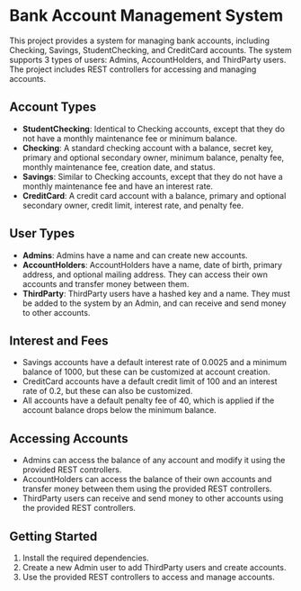 # Bank Account Management System

This project provides a system for managing bank accounts, including Checking, Savings, StudentChecking, and CreditCard accounts. The system supports 3 types of users: Admins, AccountHolders, and ThirdParty users. The project includes REST controllers for accessing and managing accounts.

## Account Types

- **StudentChecking**: Identical to Checking accounts, except that they do not have a monthly maintenance fee or minimum balance.
- **Checking**: A standard checking account with a balance, secret key, primary and optional secondary owner, minimum balance, penalty fee, monthly maintenance fee, creation date, and status.
- **Savings**: Similar to Checking accounts, except that they do not have a monthly maintenance fee and have an interest rate.
- **CreditCard**: A credit card account with a balance, primary and optional secondary owner, credit limit, interest rate, and penalty fee.

## User Types

- **Admins**: Admins have a name and can create new accounts.
- **AccountHolders**: AccountHolders have a name, date of birth, primary address, and optional mailing address. They can access their own accounts and transfer money between them.
- **ThirdParty**: ThirdParty users have a hashed key and a name. They must be added to the system by an Admin, and can receive and send money to other accounts.

## Interest and Fees

- Savings accounts have a default interest rate of 0.0025 and a minimum balance of 1000, but these can be customized at account creation.
- CreditCard accounts have a default credit limit of 100 and an interest rate of 0.2, but these can also be customized.
- All accounts have a default penalty fee of 40, which is applied if the account balance drops below the minimum balance.

## Accessing Accounts

- Admins can access the balance of any account and modify it using the provided REST controllers.
- AccountHolders can access the balance of their own accounts and transfer money between them using the provided REST controllers.
- ThirdParty users can receive and send money to other accounts using the provided REST controllers.

## Getting Started

1. Install the required dependencies.
2. Create a new Admin user to add ThirdParty users and create accounts.
3. Use the provided REST controllers to access and manage accounts.

